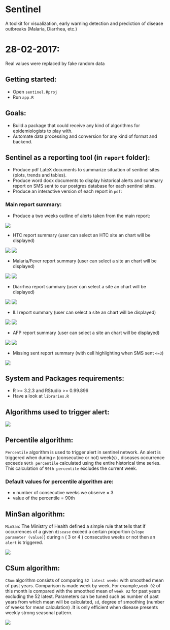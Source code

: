 # Sentinel
A toolkit for visualization, early warning detection and prediction of disease outbreaks (Malaria, Diarrhea, etc.)

# 28-02-2017:
Real values were replaced by fake random data

## Getting started:
* Open `sentinel.Rproj`
* Run `app.R`

## Goals:
* Build a package that could receive any kind of algorithms for epidemiologists to play with.
* Automate data processing and conversion for any kind of format and backend.

## Sentinel as a reporting tool (in `report` folder):
* Produce pdf LateX documents to summarize situation of sentinel sites (plots, trends and tables).
* Produce word docx documents to display historical alerts and summary report on SMS sent to our postgres database for each sentinel sites.
* Produce an interactive version of each report in `pdf`:

### Main report summary:

* Produce a two weeks outline of alerts taken from the main report:

<img src="static/main_report.png" >

* HTC report summary (user can select an HTC site an chart will be displayed)

<img src="static/htc_report1.png" >

<img src="static/htc_report2.png" >

* Malaria/Fever report summary (user can select a site an chart will be displayed)

<img src="static/malaria_report1.png" >

<img src="static/malaria_report2.png" >

* Diarrhea report summary (user can select a site an chart will be displayed)

<img src="static/diarrhea_report1.png" >

<img src="static/diarrhea_report2.png" >

* ILI report summary (user can select a site an chart will be displayed)

<img src="static/ili_report1.png" >

<img src="static/ili_report2.png" >

* AFP report summary (user can select a site an chart will be displayed)

<img src="static/afp_report1.png" >

<img src="static/afp_report2.png" >

* Missing sent report summary (with cell highlighting when SMS sent `<=3`)

<img src="static/missing_sent_report.png" >

## System and Packages requirements:
* R >= 3.2.3 and RStudio >= 0.99.896
* Have a look at `libraries.R`

## Algorithms used to trigger alert:

<img src="static/app_snap.png" >

## Percentile algorithm:

`Percentile` algorithm is used to trigger alert in sentinel network. An alert is triggered when during `n` (consecutive or not) week(s) , diseases occurrence exceeds `90th percentile` calculated using the entire historical time series. This calculation of `90th percentile` excludes the current week.

### Default values for percentile algorithm are:

* `n` number of consecutive weeks we observe = 3
* value of the percentile = 90th

## MinSan algorithm:

`MinSan`: The Ministry of Health defined a simple rule that tells that if occurrences of a given `disease` exceed a certain proportion (`slope parameter (value)`) during `n` ( 3 or 4 ) consecutive weeks or not then an `alert` is triggered.

<img src="static/minsan.png" >

## CSum algorithm:

`CSum` algorithm consists of comparing `52 latest weeks` with smoothed mean of past years. Comparison is made week by week. For example,`week 02` of this month is compared with the smoothed mean of `week 02` for past years excluding the 52 latest. Parameters can be tuned such as number of past years from which mean will be calculated, `sd`, degree of smoothing (number of weeks for mean calculation) .It is only efficient when disease presents weekly strong seasonal pattern.

<img src="static/csum.png" >
